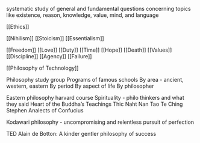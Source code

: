 systematic study of general and fundamental questions concerning topics like existence, reason, knowledge, value, mind, and language

[[Ethics]]

[[Nihilism]]
[[Stoicism]]
[[Essentialism]]

[[Freedom]]
[[Love]]
[[Duty]]
[[Time]]
[[Hope]]
[[Death]]
[[Values]]
[[Discipline]]
[[Agency]]
[[Failure]]

[[Philosophy of Technology]]

Philosophy study group
Programs of famous schools
By area - ancient, western, eastern
By period
By aspect of life
By philosopher

Eastern philosophy harvard course
Spirituality - philo thinkers and what they said
Heart of the Buddha’s Teachings Thic Naht Nan
Tao Te Ching Stephen
Analects of Confucius

Kodawari philosophy - uncompromising and relentless pursuit of perfection

TED Alain de Botton: A kinder gentler philosophy of success